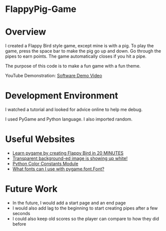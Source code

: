 # FlappyPig-Game

# Overview

<!-- {Important!  Do not say in this section that this is college assignment.  Talk about what you are trying to accomplish as a software engineer to further your learning.} -->

<!-- {Provide a description the game that you wrote. Describe how to play your game.} -->
I created a Flappy Bird style game, except mine is with a pig. To play the game, press the space bar to make the pig go up and down. Go through the pipes to earn points. The game automatically closes if you hit a pipe.

<!--{Describe your purpose for writing this software.} -->
The purpose of this code is to make a fun game with a fun theme.

<!-- {Provide a link to your YouTube demonstration.  It should be a 4-5 minute demo of the game being played and a walkthrough of the code.} -->

YouTube Demonstration: [Software Demo Video](https://youtu.be/9Nhk_yFxnp8)

# Development Environment

<!-- {Describe the tools that you used to develop the software} -->
I watched a tutorial and looked for advice online to help me debug.

<!-- {Describe the programming language that you used and any libraries.} -->
I used PyGame and Python language. I also imported random.

# Useful Websites

<!-- {Make a list of websites that you found helpful in this project} -->
* [Learn pygame by creating Flappy Bird in 20 MINUTES](https://www.youtube.com/watch?v=rO_UU_Uu8EQ)
* [Transparent background-ed image is showing up white!](https://www.reddit.com/r/pygame/comments/1r74uk/transparent_backgrounded_image_is_showing_up_white/)
* [Python Color Constants Module](https://www.webucator.com/article/python-color-constants-module/)
* [What fonts can I use with pygame.font.Font?](https://stackoverflow.com/questions/38001898/what-fonts-can-i-use-with-pygame-font-font)

# Future Work

<!-- {Make a list of things that you need to fix, improve, and add in the future.} -->
* In the future, I would add a start page and an end page
* I would also add lag to the beginning to start creating pipes after a few seconds
* I could also keep old scores so the player can compare to how they did before
